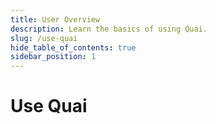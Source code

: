 ```yaml
---
title: User Overview
description: Learn the basics of using Quai.
slug: /use-quai
hide_table_of_contents: true
sidebar_position: 1
---
```


# Use Quai